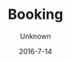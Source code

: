 ---
title: Booking
showInNav: true
sections:
    -
        template: fullHeightBanner
        button:
            target: _self
            text: 'Book os nu'
            href: null
        text: '# Skal der være fest? Baby shower? Et møde? Intet problem :)'
        backgroundImage: b66ba8f6703592bb5a2d2d01a3e18b0500db998b
    -
        template: richTextSection
        text: "## Book bord\n\nVi reserverer rigtigt gerne et bord til jer. Udfyld formularen nedenfor og så vender vi tilbage med bekræftelse hurtigst muligt.\n\n[Book et bord](#booking)"
    -
        template: richTextSection
        text: "## Book mødelokale/aktivitetsrum\n\nHar du brug for et lokale til møde i boligforeningen, arbejdsmøde, mødre/fædre gruppe eller en privat fest, så prøv vores aktivitetsrum med plads til cirka 10 personer. Aktivitetsrummet har fire store borde, en stor flot tavle til at tegne på og skal I vise præsentationer eller andet media kan I bruge vores TV med mange tilslutningsmuligheder. De fire borde kan stables i tilfælde af at I gerne vil have god gulvplads.\n\n### Lokaleleje og forplejning:\n\nLeje af lokalet med faciliteter samt sort kaffe, te og isvand ad libitum, isvand. 600 kr. for 10 personer i 4 timer. Der er mulighed for at tilkøbe flere timer og deltagere.\n\n### Ekstra pakker:\n\n1.  Morgenmadspakke: tilføj lækker morgenmadstallerken for kun 50 kr. pr. person\n2.  Frokostpakke: tilføj vores lækre hjemmelavede sandwichs for kun 50 kr. pr. person\n3.  Snackpakke 1: tilføj friskbagt brød med smør og frugtfad for kun 35 kr. pr. person\n4.  Snackpakke 2: tilføj friskbagt kage for kun 25 kr. pr. person\n5.  Sodavand i forbindelse med leje af lokalet kun 20 kr. pr. flaske\n6.  Andre drikkevarer – vi kan tilbyde alle vores lækre varme og kolde drikke – ring for pris. Har du spørgsmål eller specielle ønsker, så kontakt Julia Eliasen på [julia@sweetsurrender.dk](mailto:julia@sweetsurrender.dk?subject=Booking)."
        images: []
    -
        template: buffetInfo
        heading: 'Book fest'
        subheading: 'Lækre pakker med brunch- eller frokostbuffet'
        brunchText: "<h3 id=\"brunchbuffet-\">Brunchbuffet:</h3>\n\n<ul>\n\t<li>R&oslash;r&aelig;g</li>\n\t<li>Bacon</li>\n\t<li>Brunchp&oslash;lser</li>\n\t<li>Hjemmelavet tunmousse</li>\n\t<li>Stegte kartoffelb&aring;de og champignoner</li>\n\t<li>Ost, sm&oslash;r, marmelade</li>\n\t<li>Frugt fad, yoghurt med hjemmelavede mysli</li>\n\t<li>Hjemmebagte pandekager (amerikanske med sirup)</li>\n\t<li>2 slags t&aelig;rte, gr&oslash;n salat, humus</li>\n\t<li>Rugbr&oslash;d, friskbagt br&oslash;d (fransk og grov)</li>\n\t<li>Juice, kaffe, te</li>\n</ul>\n\n<p>Standardpakken inkluderer leje af lokale med betjening i 3 timer, klarg&oslash;ring af mad og lokaler samt oprydning og reng&oslash;ring. Det er muligt at tilk&oslash;be ekstra timer, kage, velkomstdrink og andre till&aelig;gsydelser.</p>\n\n<p><a href=\"http://dl.sweetsurrender.dk/pricelist-da.pdf\">Hent prisliste</a></p>\n"
        lunchText: "<h3 id=\"frokostbuffet-\">Frokostbuffet:</h3>\n\n<ul>\n\t<li>Varm leverpostej med bacon og champignon</li>\n\t<li>Hjemmebagte pizza snegle (med og uden k&oslash;d)</li>\n\t<li>Kyllingel&aring;r</li>\n\t<li>Hjemmelavet tunmousse</li>\n\t<li>Hjemmelavet &aelig;ggesalat</li>\n\t<li>Hjemmelavet kartoffelsalat</li>\n\t<li>Hjemmelavet pastasalat</li>\n\t<li>Hjemmelavet humus</li>\n\t<li>Gr&oslash;n salat</li>\n\t<li>2 slags t&aelig;rte</li>\n\t<li>Rugbr&oslash;d, friskbagt br&oslash;d</li>\n\t<li>Juice, kaffe, te</li>\n</ul>\n\n<p>Standardpakken inkluderer leje af lokale med betjening i 3 timer, klarg&oslash;ring af mad og lokaler samt oprydning og reng&oslash;ring. Det er muligt at tilk&oslash;be ekstra timer, kage, velkomstdrink og andre till&aelig;gsydelser.</p>\n\n<p><a href=\"http://dl.sweetsurrender.dk/pricelist-da.pdf\">Hent prisliste</a></p>\n"
        images:
            - 97c660bb11b0255877a8e56fe0e11a4f53fc877b
            - ae1a0d77b3822e3e5cce5e8deca34330930d025e
            - e82fc2ae8f8dd4701fb97c994e82371615b33bf6
            - 73aae1c6bb0fe02d797e1f1da554cdc8b82a8651
            - 22632782b6e0303f4ab1f1c7195a35d7a569b327
        body: "Hold jeres næste navnefest, barnedåb, fødselsdag eller anden fest hos Sweet Surrender. Vi tilbyder to lækre pakker med brunch- eller frokostbuffet som I sammen med gæsterne kan nyde i vores hyggelige og børnevenlige lokaler. Vi klarer det hele for jer, så I skal blot nyde dagen sammen med gæsterne.\n\nLæs mere nedenfor og kontakt Julia Eliasen på [julia@sweetsurrender.dk](mailto:julia@sweetsurrender.dk) for at høre nærmere. Du kan også booke online her."
    -
        template: quotes
        heading: 'Hvad siger kunderne...'
        quotes:
            -
                text: 'Tak. Vi havde en helt fantastisk dag! Maden var meget lækker og vi nød det alle sammen. Stedet er hyggeligt og passer perfekt til en navnefest. Personalet var helt vildt søde og ret så tjekkede. Vi kunne bare læne os tilbage og nyde dagen sammen med vores gæster'
                name: 'Lone Jakobsen'
            -
                text: 'Vi havde en helt fantastisk dag! En stor del af succesen, var uden tvivl at være hos jer! Dejlig mad, hyggelig atmosfære, plads og ikke mindst jeres helt igennem behagelige og søde personale. Man fornemmede at blive hygget om!! Vores gæster var også meget imponerede over stedet og maden. Så TAK!'
                name: 'Katrine Muff Enevoldsen'
            -
                text: 'Tusind tak for skøn skøn mad og dejlige rammer for vores søns barnedåb. Vi havde en rigtig god dag og vi er fuldt ud tilfredse med maden, stedet og serviceringen. Fra gæsterne kom der også mange roser til maden. Så TUSIND tak fra os!!'
                name: 'Anne Ulrik'
            -
                text: 'Vi havde en rigtig dejlig dag, skønt sted at holde et arrangement især med børn. Lækker mad og søde piger der sørgede for det hele? Kun ros herfra og helt sikkert ikke sidste gang vi vælger at holde noget på cafeen'
                name: 'Heidi Hvam'
    -
        template: tabbedIframes
        heading: Booking
        iframes:
            -
                tabName: Buffet
                iFrameUrl: 'https://podio.com/webforms/15286468/1024618?e=true'
                height: 1410px
            -
                tabName: Bord
                iFrameUrl: 'https://podio.com/webforms/15286559/1024623?e=true'
                height: 990px
            -
                tabName: Lokale
                iFrameUrl: 'https://podio.com/webforms/15416533/1033776?e=true'
                height: 1050px
navOrder: '2'
description: null
meta:
    id: 80194a97565a3723e2c8d5c404ec87e0a67ea0ff
    parentId: ""
    language: da
date: '2016-7-14'
author: Unknown
permalink: /da/booking/
layout: sectionPage
---